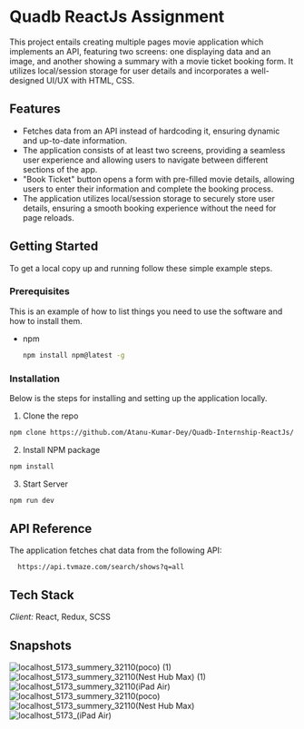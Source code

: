 # Quadb ReactJs Assignment

This project entails creating multiple pages movie application which implements an API, featuring two screens: one displaying data and an image, and another showing a summary with a movie ticket booking form. It utilizes local/session storage for user details and incorporates a well-designed UI/UX with HTML, CSS.





## Features

- Fetches data from an API instead of hardcoding it, ensuring dynamic and up-to-date information.
- The application consists of at least two screens, providing a seamless user experience and allowing users to navigate between different sections of the app.
- "Book Ticket" button opens a form with pre-filled movie details, allowing users to enter their information and complete the booking process.
- The application utilizes local/session storage to securely store user details, ensuring a smooth booking experience without the need for page reloads.




## Getting Started

To get a local copy up and running follow these simple example steps.

### Prerequisites

This is an example of how to list things you need to use the software and how to install them.
* npm
  ```sh
  npm install npm@latest -g
  ```


### Installation
Below is the steps for  installing and setting up the  application locally.
1. Clone the repo  
  ```sh
  npm clone https://github.com/Atanu-Kumar-Dey/Quadb-Internship-ReactJs/
  ```
2. Install NPM package
  ```sh
  npm install 
  ```
3. Start Server
  ```sh
  npm run dev
  ```
## API Reference

The application fetches chat data from the following API:

```http
  https://api.tvmaze.com/search/shows?q=all

```

## Tech Stack

*Client:* React, Redux, SCSS



## Snapshots
![localhost_5173_summery_32110(poco) (1)](https://github.com/DominateAi/Dominate-AI/assets/83961023/35e1ede8-69a9-413f-ac07-2abe5073d1fb)
![localhost_5173_summery_32110(Nest Hub Max) (1)](https://github.com/DominateAi/Dominate-AI/assets/83961023/03d0e55b-a89b-421c-9b79-0aae95497a48)
![localhost_5173_summery_32110(iPad Air)](https://github.com/DominateAi/Dominate-AI/assets/83961023/5063ac0d-7e23-43f9-b3bd-3ed979c65ec3)
![localhost_5173_summery_32110(poco)](https://github.com/DominateAi/Dominate-AI/assets/83961023/819aafc6-d8d3-46d3-8f2d-5f8c136af74f)
![localhost_5173_summery_32110(Nest Hub Max)](https://github.com/DominateAi/Dominate-AI/assets/83961023/ea0297a8-383d-42b7-95ef-c241c5f8b29b)
![localhost_5173_(iPad Air)](https://github.com/DominateAi/Dominate-AI/assets/83961023/afdd4432-8ab0-4e14-912d-9968d4eabcef)
